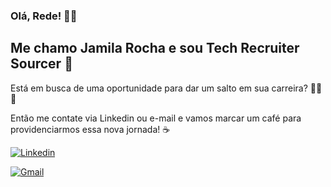 ### Olá, Rede! 🐦‍🔥

## Me chamo Jamila Rocha e sou Tech Recruiter Sourcer 👋

Está em busca de uma oportunidade para dar um salto em sua carreira? 🚀🚀🚀

Então me contate via Linkedin ou e-mail e vamos marcar um café para providenciarmos essa nova jornada! ☕

[![Linkedin](https://img.shields.io/badge/LinkedIn-0077B5?style=for-the-badge&logo=linkedin&logoColor=white
)](https://www.linkedin.com/in/jamila-rocha/)

[![Gmail](https://img.shields.io/badge/Gmail-D14836?style=for-the-badge&logo=gmail&logoColor=white
)](jamilacamargorocha002@gmail.com)

<!--
**jamila-rocha/jamila-rocha** is a ✨ _special_ ✨ repository because its `README.md` (this file) appears on your GitHub profile.

Here are some ideas to get you started:

- 🔭 I’m currently working on ...
- 🌱 I’m currently learning ...
- 👯 I’m looking to collaborate on ...
- 🤔 I’m looking for help with ...
- 💬 Ask me about ...
- 📫 How to reach me: ...
- 😄 Pronouns: ...
- ⚡ Fun fact: ...
-->
